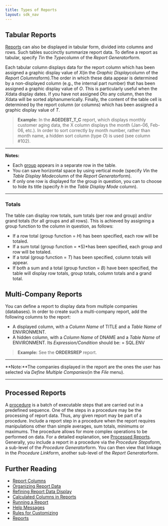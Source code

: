 ```yaml
---
title: Types of Reports
layout: sdk_nav
---
```



## Tabular Reports 

[Reports](Reports ) can also be displayed in tabular form,
divided into columns and rows. Such tables succinctly summarize report
data. To define a report as tabular, specify *T*in the *Type*column of
the *Report Generator*form.

Each tabular column displays data for the report column which has been
assigned a graphic display value of *X*(in the *Graphic Display*column
of the *Report Columns*form).The order in which these data appear is
determined by a non-displayed column (e.g., the internal part number)
that has been assigned a graphic display value of *O*. This is
particularly useful when the *X*data display dates. If you have not
assigned *O*to any column, then the *X*data will be sorted
alphanumerically. Finally, the content of the table cell is determined
by the report column (or columns) which has been assigned a graphic
display value of *T*.

> **Example:** In the **AGEDEBT_T\_C** report, which displays monthly
> customer aging data, the X column displays the month (Jan-06, Feb-06,
> etc.). In order to sort correctly by month number, rather than month
> name, a hidden sort column (type *O*) is used (see column #102).

------------------------------------------------------------------------

**Notes:**

-   Each [group](Organizing-Report-Data#Grouping ) appears in
    a separate row in the table.
-   You can save horizontal space by using vertical mode (specify *V*in
    the *Table Display Mode*column of the *Report Generator*form).
-   If only one row is displayed for the group in question, you can to
    choose to hide its title (specify *h* in the *Table Display Mode*
    column).

------------------------------------------------------------------------

### Totals

The table can display row totals, sum totals (per row and group) and/or
grand totals (for all groups and all rows). This is achieved by
assigning a group function to the column in question, as follows:

-   If a row total (group function = *H*) has been specified, each row
    will be totaled.
-   If a sum total (group function = *S)*has been specified, each group
    and row will be totaled.
-   If a total (group function = *T*) has been specified, column totals
    will appear.
-   If both a sum and a total (group function = *B*) have been
    specified, the table will display row totals, group totals, column
    totals and a grand total.

## Multi-Company Reports 

You can define a report to display data from multiple companies
(databases). In order to create such a multi-company report, add the
following columns to the report:

-   A displayed column, with a *Column Name* of TITLE and a *Table Name*
    of ENVIRONMENT.
-   A hidden column, with a *Column Name* of DNAME and a *Table Name* of
    ENVIRONMENT. Its *Expression/Condition* should be: = SQL.ENV

> **Example:** See the **ORDERSREP** report.

------------------------------------------------------------------------

**Note:**The companies displayed in the report are the ones the user has
selected via *Define Multiple Companies*(in the *File* menu).

------------------------------------------------------------------------

## Processed Reports 

A [procedure](Procedures ) is a batch of executable steps that
are carried out in a predefined sequence. One of the steps in a
procedure may be the processing of report data. Thus, any given report
may be part of a procedure. Include a report step in a procedure when
the report requires manipulations other than simple averages, sum
totals, minimums or maximums. The procedure allows for more complex
operations to be performed on data. For a detailed explanation, see
[Processed Reports](Processed-Reports ). Generally, you
include a report in a procedure via the *Procedure Steps*form, a
sub-level of the *Procedure Generator*form. You can then view that
linkage in the *Procedure Link*form, another sub-level of the *Report
Generator*form.

## Further Reading 

-   [Report Columns](Report-Columns )
-   [Organizing Report Data](Organizing-Report-Data )
-   [Refining Report Data
    Display](Refining-Report-Data-Display )
-   [Calculated Columns in
    Reports](Calculated-Columns-in-Reports )
-   [Running a Report](Running-a-Report )
-   [Help Messages](Help-Messages )
-   [Rules for Customizing](Rules-for-Customizing )
-   [Reports](Reports )

